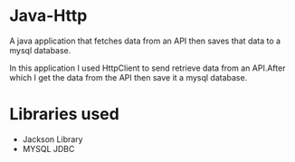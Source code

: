 # Java-Http
A java application that fetches data from an API then saves that data to a mysql database.

In this application I used HttpClient  to send  retrieve data from an API.After which I get the data from the API then save it a mysql database.

# Libraries used
 - Jackson Library
 - MYSQL JDBC 
